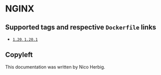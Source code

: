 # NGINX

## Supported tags and respective `Dockerfile` links

 * [`1.20`, `1.20.1`](https://github.com/nicoherbigio/docker-nginx/blob/master/1.20/debian/default/Dockerfile)

## Copyleft

This documentation was written by Nico Herbig.
